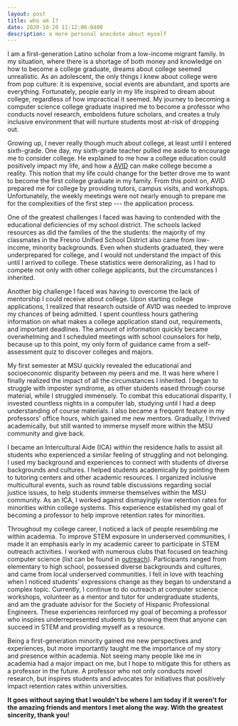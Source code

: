 ```yaml
---
layout: post
title: who am I?
date: 2020-10-20 11:12:00-0400
description: a more personal anecdote about myself
---
```


I am a first-generation Latino scholar from a low-income migrant family.
In my situation, where there is a shortage of both money and knowledge on how to become a college graduate, dreams about college seemed unrealistic.
As an adolescent, the only things I knew about college were from pop culture: it is expensive, social events are abundant, and sports are everything.
Fortunately, people early in my life inspired to dream about college, regardless of how impractical it seemed.
My journey to becoming a computer science college graduate inspired me to become a professor who conducts novel research, emboldens future scholars, and creates a truly inclusive environment that will nurture students most at-risk of dropping out.

Growing up, I never really though much about college, at least until I entered sixth-grade.
One day, my sixth-grade teacher pulled me aside to encourage me to consider college.
He explained to me how a college education could positively impact my life, and how a [AVID](https://www.avid.org/) can make college become a reality.
This notion that my life could change for the better drove me to want to become the first college graduate in my family.
From this point on, AVID prepared me for college by providing tutors, campus visits, and workshops.
Unfortunately, the weekly meetings were not nearly enough to prepare me for the complexities of the first step --- the application process.

One of the greatest challenges I faced was having to contended with the educational deficiencies of my school district.
The schools lacked resources as did the families of the the students: the majority of my classmates in the Fresno Unified School District also came from low-income, minority backgrounds.
Even when students graduated, they were underprepared for college, and I would not understand the impact of this until I arrived to college.
These statistics were demoralizing, as I had to compete not only with other college applicants, but the circumstances I inherited.

Another big challenge I faced was having to overcome the lack of mentorship I could receive about college.
Upon starting college applications, I realized that research outside of AVID was needed to improve my chances of being admitted.
I spent countless hours gathering information on what makes a college application stand out, requirements, and important deadlines.
The amount of information quickly became overwhelming and I scheduled meetings with school counselors for help, because up to this point, my only form of guidance came from a self-assessment quiz to discover colleges and majors.

My first semester at MSU quickly revealed the educational and socioeconomic disparity between my peers and me.
It was here where I finally realized the impact of all the circumstances I inherited.
I began to struggle with imposter syndrome, as other students eased through course material, while I struggled immensely.
To combat this educational disparity, I invested countless nights in a computer lab, studying until I had a deep understanding of course materials.
I also became a frequent feature in my professors' office hours, which gained me new mentors.
Gradually, I thrived academically, but still wanted to immerse myself more within the MSU community and give back.

I became an Intercultural Aide (ICA) within the residence halls to assist all students who experienced a similar feeling of struggling and not belonging.
I used my background and experiences to connect with students of diverse backgrounds and cultures.
I helped students academically by pointing them to tutoring centers and other academic resources.
I organized inclusive multicultural events, such as round table discussions regarding social justice issues, to help students immerse themselves within the MSU community.
As an ICA, I worked against dismayingly low retention rates for minorities within college systems.
This experience established my goal of becoming a professor to help improve retention rates for minorities.

Throughout my college career, I noticed a lack of people resembling me within academia.
To improve STEM exposure in underserved communities, I made it an emphasis early in my academic career to participate in STEM outreach activities.
I worked with numerous clubs that focused on teaching computer science (list can be found in <a class="page-link" href="{{ '/outreach' | prepend: site.baseurl | prepend: site.url }}">outreach</a>).
Participants ranged from elementary to high school, possessed diverse backgrounds and cultures, and came from local underserved communities.
I fell in love with teaching when I noticed students' expressions change as they began to understand a complex topic.
Currently, I continue to do outreach at computer science workshops, volunteer as a mentor and tutor for undergraduate students, and am the graduate advisor for the Society of Hispanic Professional Engineers.
These experiences reinforced my goal of becoming a professor who inspires underrepresented students by showing them that anyone can succeed in STEM and providing myself as a resource.

Being a first-generation minority gained me new perspectives and experiences, but more importantly taught me the importance of my story and presence within academia.
Not seeing many people like me in academia had a major impact on me, but I hope to mitigate this for others as a professor in the future.
A professor who not only conducts novel research, but inspires students and advocates for initiatives that positively impact retention rates within universities.

**It goes without saying that I wouldn't be where I am today if it weren't for the amazing friends and mentors I met along the way. With the greatest sincerity, thank you!**